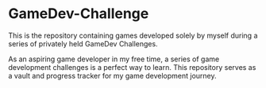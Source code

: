 # GameDev-Challenge

This is the repository containing games developed solely by myself during a series of privately held GameDev Challenges.

As an aspiring game developer in my free time, a series of game development challenges is a perfect way to learn. This repository serves as a vault and progress tracker for my game development journey.
